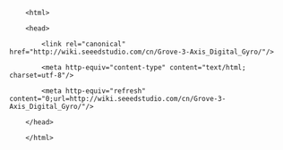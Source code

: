<!DOCTYPE html>
        <html>
        <head>
            <link rel="canonical" href="http://wiki.seeedstudio.com/cn/Grove-3-Axis_Digital_Gyro/"/>
            <meta http-equiv="content-type" content="text/html; charset=utf-8"/>
            <meta http-equiv="refresh" content="0;url=http://wiki.seeedstudio.com/cn/Grove-3-Axis_Digital_Gyro/"/>
        </head>
        </html>